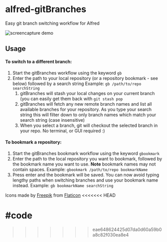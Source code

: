 # alfred-gitBranches
Easy git branch switching workflow for Alfred

![screencapture demo](GitBranchesDemo.gif)

## Usage
#### To switch to a different branch:

1. Start the gitBranches workflow using the keyword `gb`  
2. Enter the path to your local repository  (or a repository bookmark - see below) followed by a search string
Example:
`gb /path/to/repo searchString`
	1. gitBranches will stash your local changes on your current branch (you can easily get them back with `git stash pop`
	2. gitBranches will fetch any new remote branch names and list all available branches for your repository. As you type your search string this will filter down to only branch names which match your search string (case insensitive)
	3. When you select a branch, git will checkout the selected branch in your repo. No terminal, or GUI required :) 

#### To bookmark a repository: 

1. Start the gitBranches bookmark workflow using the keyword `gbookmark`
2. Enter the path to the local repository you want to bookmark, followed by the bookmark name you want to use. **Note** bookmark names may not contain spaces.
Example:
`gbookmark /path/to/repo bookmarkName`
3. Press enter and the bookmark will be saved. You can now avoid typing lengthy paths when switching branches and use your bookmark name instead.
Example:
`gb bookmarkName searchString`

Icons made by [Freepik](https://www.flaticon.com/authors/freepik) from [Flaticon](https://www.flaticon.com)
<<<<<<< HEAD

#code
=======
>>>>>>> eae648624425d07da0d60a59b0a8c82f030ea8e4
